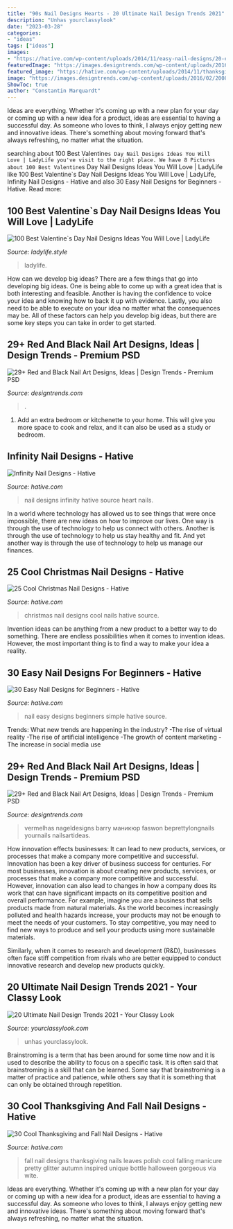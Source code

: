 ```yaml
---
title: "90s Nail Designs Hearts - 20 Ultimate Nail Design Trends 2021"
description: "Unhas yourclassylook"
date: "2023-03-28"
categories:
- "ideas"
tags: ["ideas"]
images:
- "https://hative.com/wp-content/uploads/2014/11/easy-nail-designs/20-easy-nail-designs-for-beginners.jpg"
featuredImage: "https://images.designtrends.com/wp-content/uploads/2016/02/20074311/Toe-Nail-Design-with-Black-and-Red-Colors.jpg"
featured_image: "https://hative.com/wp-content/uploads/2014/11/thanksgiving-nail-designs/18-thanksgiving-and-fall-nail-designs.jpg"
image: "https://images.designtrends.com/wp-content/uploads/2016/02/20084034/Sharp-Art-Nail-Design.jpg"
ShowToc: true
author: "Constantin Marquardt"
---
```



Ideas are everything. Whether it's coming up with a new plan for your day or coming up with a new idea for a product, ideas are essential to having a successful day. As someone who loves to think, I always enjoy getting new and innovative ideas. There's something about moving forward that's always refreshing, no matter what the situation.

	

		
searching about 100 Best Valentine`s Day Nail Designs Ideas You Will Love | LadyLife you've visit to the right place. We have 8 Pictures about 100 Best Valentine`s Day Nail Designs Ideas You Will Love | LadyLife like 100 Best Valentine`s Day Nail Designs Ideas You Will Love | LadyLife, Infinity Nail Designs - Hative and also 30 Easy Nail Designs for Beginners - Hative. Read more:
		
    
## 100 Best Valentine`s Day Nail Designs Ideas You Will Love | LadyLife

<img loading=lazy src="https://ladylife.style/wp-content/uploads/2018/01/14-1068x1068.jpg" onerror="this.onerror=null;this.src='https://tse3.mm.bing.net/th?id=OIP.4-8CZimeYO6ZwGD8UQIuagHaHa&amp;pid=15.1';" alt="100 Best Valentine`s Day Nail Designs Ideas You Will Love | LadyLife">

_Source: ladylife.style_

>ladylife. 

	

How can we develop big ideas?
There are a few things that go into developing big ideas. One is being able to come up with a great idea that is both interesting and feasible. Another is having the confidence to voice your idea and knowing how to back it up with evidence. Lastly, you also need to be able to execute on your idea no matter what the consequences may be. All of these factors can help you develop big ideas, but there are some key steps you can take in order to get started.

    
## 29+ Red And Black Nail Art Designs, Ideas | Design Trends - Premium PSD

<img loading=lazy src="https://images.designtrends.com/wp-content/uploads/2016/02/20074311/Toe-Nail-Design-with-Black-and-Red-Colors.jpg" onerror="this.onerror=null;this.src='https://tse4.mm.bing.net/th?id=OIP.hMr56rF0hvFNOag1RcoQ0QHaJ4&amp;pid=15.1';" alt="29+ Red and Black Nail Art Designs, Ideas | Design Trends - Premium PSD">

_Source: designtrends.com_

>. 

	

1. Add an extra bedroom or kitchenette to your home. This will give you more space to cook and relax, and it can also be used as a study or bedroom. 

    
## Infinity Nail Designs - Hative

<img loading=lazy src="https://hative.com/wp-content/uploads/2015/02/infinity-nails/3-infinity-nail-art-designs.jpg" onerror="this.onerror=null;this.src='https://tse3.mm.bing.net/th?id=OIP.t2afYk5khR7R0NxIy1VhVgHaMH&amp;pid=15.1';" alt="Infinity Nail Designs - Hative">

_Source: hative.com_

>nail designs infinity hative source heart nails. 

	

In a world where technology has allowed us to see things that were once impossible, there are new ideas on how to improve our lives. One way is through the use of technology to help us connect with others. Another is through the use of technology to help us stay healthy and fit. And yet another way is through the use of technology to help us manage our finances.

    
## 25 Cool Christmas Nail Designs - Hative

<img loading=lazy src="https://hative.com/wp-content/uploads/2014/11/christmas-nail-designs/17-cool-christmas-nail-designs.jpg" onerror="this.onerror=null;this.src='https://tse2.mm.bing.net/th?id=OIP._uTgsPH-zrPFByqDvBT_fQHaFi&amp;pid=15.1';" alt="25 Cool Christmas Nail Designs - Hative">

_Source: hative.com_

>christmas nail designs cool nails hative source. 

	

Invention ideas can be anything from a new product to a better way to do something. There are endless possibilities when it comes to invention ideas. However, the most important thing is to find a way to make your idea a reality.

    
## 30 Easy Nail Designs For Beginners - Hative

<img loading=lazy src="https://hative.com/wp-content/uploads/2014/11/easy-nail-designs/20-easy-nail-designs-for-beginners.jpg" onerror="this.onerror=null;this.src='https://tse3.mm.bing.net/th?id=OIP.S1eFm6LnTBMCDlxH-f_7bQHaJ4&amp;pid=15.1';" alt="30 Easy Nail Designs for Beginners - Hative">

_Source: hative.com_

>nail easy designs beginners simple hative source. 

	

Trends: What new trends are happening in the industry?
-The rise of virtual reality
-The rise of artificial intelligence
-The growth of content marketing
-The increase in social media use

    
## 29+ Red And Black Nail Art Designs, Ideas | Design Trends - Premium PSD

<img loading=lazy src="https://images.designtrends.com/wp-content/uploads/2016/02/20084034/Sharp-Art-Nail-Design.jpg" onerror="this.onerror=null;this.src='https://tse1.mm.bing.net/th?id=OIP.llFw1xYupnXtv6DvorgNKgHaF4&amp;pid=15.1';" alt="29+ Red and Black Nail Art Designs, Ideas | Design Trends - Premium PSD">

_Source: designtrends.com_

>vermelhas nageldesigns barry маникюр faswon beprettylongnails yournails nailsartideas. 

	

How innovation effects businesses: It can lead to new products, services, or processes that make a company more competitive and successful.
Innovation has been a key driver of business success for centuries. For most businesses, innovation is about creating new products, services, or processes that make a company more competitive and successful. However, innovation can also lead to changes in how a company does its work that can have significant impacts on its competitive position and overall performance.
For example, imagine you are a business that sells products made from natural materials. As the world becomes increasingly polluted and health hazards increase, your products may not be enough to meet the needs of your customers. To stay competitive, you may need to find new ways to produce and sell your products using more sustainable materials.

Similarly, when it comes to research and development (R&D), businesses often face stiff competition from rivals who are better equipped to conduct innovative research and develop new products quickly.

    
## 20 Ultimate Nail Design Trends 2021 - Your Classy Look

<img loading=lazy src="https://yourclassylook.com/wp-content/uploads/2021/03/IMG_2708.jpg" onerror="this.onerror=null;this.src='https://tse1.mm.bing.net/th?id=OIP.h0yCbg_zMtYpvHYTcfPEfgHaLH&amp;pid=15.1';" alt="20 Ultimate Nail Design Trends 2021 - Your Classy Look">

_Source: yourclassylook.com_

>unhas yourclassylook. 

	

Brainstroming is a term that has been around for some time now and it is used to describe the ability to focus on a specific task. It is often said that brainstroming is a skill that can be learned. Some say that brainstroming is a matter of practice and patience, while others say that it is something that can only be obtained through repetition.

    
## 30 Cool Thanksgiving And Fall Nail Designs - Hative

<img loading=lazy src="https://hative.com/wp-content/uploads/2014/11/thanksgiving-nail-designs/18-thanksgiving-and-fall-nail-designs.jpg" onerror="this.onerror=null;this.src='https://tse4.mm.bing.net/th?id=OIP.bpSNyEQWzOt7rDfGBEKYhQHaKx&amp;pid=15.1';" alt="30 Cool Thanksgiving and Fall Nail Designs - Hative">

_Source: hative.com_

>fall nail designs thanksgiving nails leaves polish cool falling manicure pretty glitter autumn inspired unique bottle halloween gorgeous via wite. 

	

Ideas are everything. Whether it's coming up with a new plan for your day or coming up with a new idea for a product, ideas are essential to having a successful day. As someone who loves to think, I always enjoy getting new and innovative ideas. There's something about moving forward that's always refreshing, no matter what the situation.

